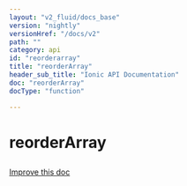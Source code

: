 ```yaml
---
layout: "v2_fluid/docs_base"
version: "nightly"
versionHref: "/docs/v2"
path: ""
category: api
id: "reorderarray"
title: "reorderArray"
header_sub_title: "Ionic API Documentation"
doc: "reorderArray"
docType: "function"

---
```










<h1 class="api-title">
<a class="anchor" name="reorder-array" href="#reorder-array"></a>

reorderArray





</h1>

<a class="improve-v2-docs" href="http://github.com/driftyco/ionic/edit/master//Users/dan/Dev/ionic2/src/util/util.ts#L176">
Improve this doc
</a>











<!-- @usage tag -->


<!-- @property tags -->



<!-- instance methods on the class -->


<!-- related link --><!-- end content block -->


<!-- end body block -->

